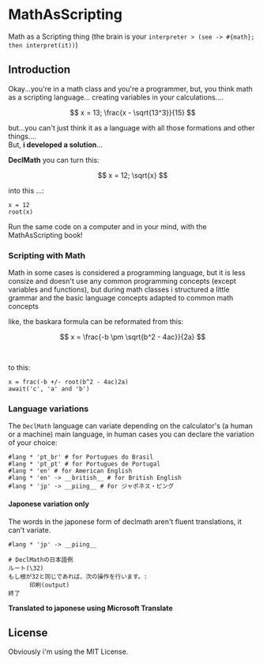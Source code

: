 # MathAsScripting
Math as a Scripting thing (the brain is your `interpreter > (see -> #{math}; then interpret(it))`)

## Introduction
Okay...you're in a math class and you're a programmer, but, you think math as a scripting language... creating variables in your calculations.... <br/>

$$
 x = 13;
 \frac{x - \sqrt{13^3}}{15}
$$

but...you can't just think it as a language with all those formations and other things.... <br/>
But, **i developed a solution**...

**DeclMath**
you can turn this: <br/>

$$
x = 12; \sqrt{x}
$$

into this ...:

```declmath
x = 12
root(x)
```

Run the same code on a computer and in your mind, with the MathAsScripting book!

### Scripting with **Math**
Math in some cases is considered a programming language, but it is less consize and doesn't use any common programming concepts (except variables and functions), but during math classes i structured a little grammar and the basic language concepts adapted to common math concepts

like, the baskara formula can be reformated from this: <br/>

$$
  x = \frac{-b \pm \sqrt{b^2 - 4ac}}{2a}
$$

<br/>

to this: <br/>

```declmath
x = frac(-b +/- root(b^2 - 4ac)2a)
await('c', 'a' and 'b')
```

### Language variations
The `DeclMath` language can variate depending on the calculator's (a human or a machine) main language, in human cases you can declare the variation of your choice: <br/>
```declmath
#lang * 'pt_br' # for Portugues do Brasil
#lang * 'pt_pt' # for Portugues de Portugal
#lang * 'en' # for American English
#lang * 'en' -> __british__ # for British English
#lang * 'jp' -> __piing__ # For ジャポネス・ピング
```

#### Japonese variation **only**
The words in the japonese form of declmath aren't fluent translations, it can't variate.
```declmath
#lang * 'jp' -> __piing__

# DeclMathの日本語例
ルート(\32)
もし根が32と同じであれば、次の操作を行います。:
      印刷(output)
終了
```

**Translated to japonese using Microsoft Translate**

## License
Obviously i'm using the MIT License.
